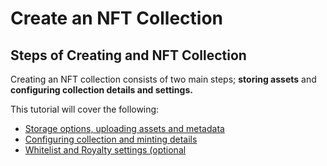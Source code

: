 # Create an NFT Collection

## Steps of Creating and NFT Collection&#x20;

Creating an NFT collection consists of two main steps; **storing assets** and **configuring collection details and settings.** &#x20;

This tutorial will cover the following:

* [Storage options, uploading assets and metadata](broken-reference)
* [Configuring collection and minting details](broken-reference)
* [Whitelist and Royalty settings (optional](broken-reference)
